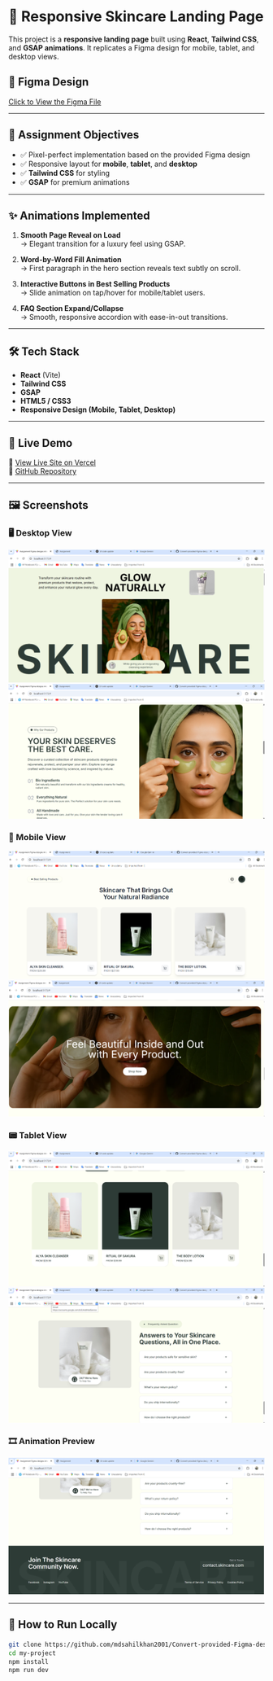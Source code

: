 # 🌿 Responsive Skincare Landing Page

This project is a **responsive landing page** built using **React**, **Tailwind CSS**, and **GSAP animations**. It replicates a Figma design for mobile, tablet, and desktop views.

## 🔗 Figma Design  
[Click to View the Figma File](https://www.figma.com/design/fZv8D5oLfoazZTnWXTr9Cp/Assignment?node-id=0-1&t=MXlqvxPFZQSzgXJa-1)

---

## 📌 Assignment Objectives

- ✅ Pixel-perfect implementation based on the provided Figma design  
- ✅ Responsive layout for **mobile**, **tablet**, and **desktop**  
- ✅ **Tailwind CSS** for styling  
- ✅ **GSAP** for premium animations

---

## ✨ Animations Implemented

1. **Smooth Page Reveal on Load**  
   → Elegant transition for a luxury feel using GSAP.

2. **Word-by-Word Fill Animation**  
   → First paragraph in the hero section reveals text subtly on scroll.

3. **Interactive Buttons in Best Selling Products**  
   → Slide animation on tap/hover for mobile/tablet users.

4. **FAQ Section Expand/Collapse**  
   → Smooth, responsive accordion with ease-in-out transitions.

---

## 🛠️ Tech Stack

- **React** (Vite)
- **Tailwind CSS**
- **GSAP**
- **HTML5 / CSS3**
- **Responsive Design (Mobile, Tablet, Desktop)**

---

## 🚀 Live Demo

🔗 [View Live Site on Vercel](https://convert-provided-figma-designs-into.vercel.app)  
🔗 [GitHub Repository](https://github.com/mdsahilkhan2001/Convert-provided-Figma-designs-into-fully-responsive-web-pages)

---

## 🖼️ Screenshots

### 🖥️ Desktop View  
![Desktop View 1](./screenshots/Screenshot%202025-07-16%20144055.png)  
![Desktop View 2](./screenshots/Screenshot%202025-07-16%20144130.png)

### 📱 Mobile View  
![Mobile View 1](./screenshots/Screenshot%202025-07-16%20144149.png)  
![Mobile View 2](./screenshots/Screenshot%202025-07-16%20144201.png)

### 📟 Tablet View  
![Tablet View 1](./screenshots/Screenshot%202025-07-16%20144212.png)  
![Tablet View 2](./screenshots/Screenshot%202025-07-16%20144222.png)

### 🎞️ Animation Preview  
![Animation Preview](./screenshots/Screenshot%202025-07-16%20144231.png)

---

## 🧾 How to Run Locally

```bash
git clone https://github.com/mdsahilkhan2001/Convert-provided-Figma-designs-into-fully-responsive-web-pages.git
cd my-project
npm install
npm run dev
